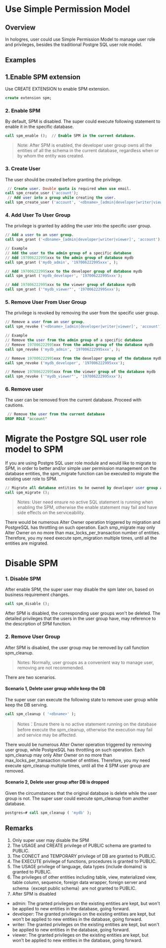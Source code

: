 # Use Simple Permission Model

## Overview
In hologres, user could use Simple Permission Model to manage user role and privileges, besides the traditional Postgre SQL user role model. 
<a name="syQHy"></a>
## Examples
<a name="hgk3W"></a>
## 1.Enable SPM extension<br />
Use CREATE EXTENSION to enable SPM extension.<br />

```sql
create extension spm;
```


<a name="RvrfX"></a>
### 2. Enable SPM
By default, SPM is disabled. The super could execute following statement to enable it in the specific database.
```sql
call spm_enable ();  // Enable SPM in the current database.
```


> Note: After SPM is enabled, the developer user group owns all the entities of all the schema in the current database, regardless when or by whom the entity was created.

<a name="ht1lB"></a>
### 3. Create User
The user should be created before granting the privilege.
```sql
 // Create user. Double quota is required when use email.
call spm_create_user ('account');
 // Add user into a group while creating the user.
call spm_create_user ('account', '<dbname>_[admin|developer|writer|viewer]');
```


<a name="lWMCs"></a>
### 4. Add User To User Group
The privilege is granted by adding the user into the specific user group.
```sql
// Add a user to an user group.
call spm_grant ('<dbname>_[admin|developer|writer|viewer]', 'account');

// Example
// Add the user to the admin group of a specific database
// Add 197006222995xxx to the admin group of database mydb
call spm_grant ('mydb_admin', '197006222995xxx', ); 

// Add 197006222995xxx to the developer group of database mydb
call spm_grant ('mydb_developer', '197006222995xxx');

// Add 197006222995xxx to the viewer group of database mydb
call spm_grant ('"mydb_viewer"', '197006222995xxx');
```
<a name="dNRgc"></a>
### 5. Remove User From User Group
The privilege is revoked by removing the user from the specific user group.
```sql
// Remove a user from an user group.
call spm_revoke ('<dbname>_[admin|developer|writer|viewer]', 'account');

// Example
// Remove the user from the admin group of a specific database
// Remove 197006222995xxx from the admin group of the database mydb
call spm_revoke ('mydb_admin', '197006222995xxx', ); 

// Remove 197006222995xxx from the developer group of the database mydb
call spm_revoke ('mydb_developer', '197006222995xxx');

// Remove 197006222995xxx from the viewer group of the database mydb
call spm_revoke ('"mydb_viewer"', '197006222995xxx');
```
<a name="bB4pS"></a>
### 6. Remove user
The user can be removed from the current database. Proceed with cautions.
```sql
 // Remove the user from the current database
DROP ROLE "account"
```


<a name="NyU9C"></a>
# Migrate the Postgre SQL user role model to SPM
If you are using Postgre SQL user role module and would like to migrate to SPM, in order to better and/or simple user permission management on the database entities, the spm_migrate function can be executed to migrate the existing user role to SPM.
```sql
// Migrate all database entities to be owened by developer user group and managed by spm.
call spm_migrate (); 
```


> Notes: User need ensure no active SQL statement is running when enabling the SPM, otherwise the enable statement may fail and have side effects on the serviceability.<br />

There would be numerous Alter Owner operation triggered by migration and PostgreSQL has throttling on such operation. Each smp_migrate may only Alter Owner on no more than max_locks_per_transaction number of entities. Therefore, you my need execute spm_migration multiple times, until all the entities are migrated.<br />
<a name="qvv7B"></a>
# Disable SPM
<a name="S4xOj"></a>
### 1. Disable SPM
After enable SPM, the super user may disable the spm later on, based on business requirement changes.
```sql
call spm_disable ();
```
After SPM is disabled, the corresponding user groups won't be deleted. The detailed privileges that the users in the user group have, may reference to the description of SPM function.<br />
<a name="RJJ7T"></a>
### 2. Remove User Group
After SPM is disabled, the user group may be removed by call function spm_cleanup.<br />
> Notes: Normally, user groups as a convenient way to manage user,  removing are not recommended.

There are two scenarios.
<a name="pqNJE"></a>
#### Scenario 1, Delete user group while keep the DB
The super user can execute the following state to remove user group while keep the DB serving.<br />
```sql
call spm_cleanup ( '<dbname>' );
```
> Notes：Ensure there is no active statement running on the database before execute the spm_cleanup, otherwise the execution may fail and service may be affected.

There would be numerous Alter Owner operation triggered by removing user group, while PostgreSQL has throttling on such operation. Each spm_cleanup may only Alter Owner on no more than max_locks_per_transaction number of entities. Therefore, you my need execute spm_cleanup multiple times, until all the 4 SPM user group are removed.<br />
<a name="4abda"></a>
#### Scenario 2, Delete user group after DB is dropped
Given the circumstances that the original database is delete while the user group is not. The super user could execute spm_cleanup from another database.
```sql
postgres=# call spm_cleanup ( 'mydb' );
```


<a name="aLgFR"></a>
## Remarks

1. Only super user may disable the SPM
1. The USAGE and CREATE privilege of PUBLIC schema are granted to PUBLIC.
1. The CONECT and TEMPORARY privilege of DB are granted to PUBLIC.
1. The EXECUTE privilege of functions, procedures is granted to PUBLIC.
1. The USAGE privilege of language, data types (include domains) is granted to PUBLIC.
1. The privileges of other entities including table, view, materialized view, table column, sequence, foreign data wrapper, foreign server and schema（except public schema）are not granted to PUBLIC.
1. After SPM is disabled
  - admin: The granted privileges on the existing entities are kept, but won't be applied to new entities in the database, going forward.
  - developer: The granted privileges on the existing entities are kept, but won't be applied to new entities in the database, going forward.
  - writer: The granted privileges on the existing entities are kept, but won't be applied to new entities in the database, going forward.
  - viewer: The granted privileges on the existing entities are kept, but won't be applied to new entities in the database, going forward.


<br />